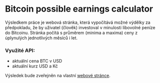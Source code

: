 ﻿# Bitcoin possible earnings calculator

Výsledkem práce je webová stránka, která vypočítává možné výdělky za předpokladu, že by uživatel (člověk) investoval v minulosti libovolné peníze do Bitcoinu.
Stránka počítá s průměrem (minima a maxima) ceny z úplynulých jednotlivých měsíců i let.

### Využité API:
* aktuální cena BTC v USD
* aktuální kurz USD a Kč

Výsledek bude zveřejněn na vlastní [webové stránce](https://lukyncze-bitcoin-possible-earnings-calculator.netlify.app/).
